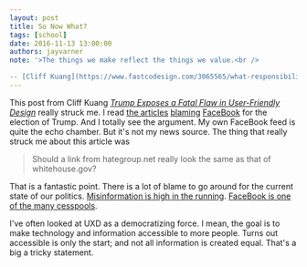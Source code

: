 ```yaml
---
layout: post
title: So Now What?
tags: [school]
date: 2016-11-13 13:00:00
authors: jayvarner
note: '>The things we make reflect the things we value.<br />

-- [Cliff Kuang](https://www.fastcodesign.com/3065565/what-responsibility-does-design-bear-for-the-trump-era)'
---
```

This post from Cliff Kuang *[Trump Exposes a Fatal Flaw in User-Friendly Design](https://www.fastcodesign.com/3065565/what-responsibility-does-design-bear-for-the-trump-era)* really struck me. I read [the articles](http://nymag.com/selectall/2016/11/donald-trump-won-because-of-facebook.html) [blaming](https://techcrunch.com/2016/11/14/how-to-watch-the-world-burn-and-do-nothing/) [FaceBook](http://www.slate.com/blogs/future_tense/2016/11/11/we_can_t_know_whether_facebook_is_to_blame_for_trump_s_win.html) for the election of Trump. And I totally see the argument. My own FaceBook feed is quite the echo chamber. But it's not my news source. The thing that really struck me about this article was

>Should a link from hategroup.net really look the same as that of whitehouse.gov?

That is a fantastic point. There is a lot of blame to go around for the current state of our politics. [Misinformation is high in the running](https://youtu.be/-rSDUsMwakI?t=10m58s). [FaceBook is one of the many cesspools](https://www.americanpressinstitute.org/publications/reports/survey-research/how-americans-get-news/).

I've often looked at UXD as a democratizing force. I mean, the goal is to make technology and information accessible to more people. Turns out accessible is only the start; and not all information is created equal. That's a big a tricky statement.
